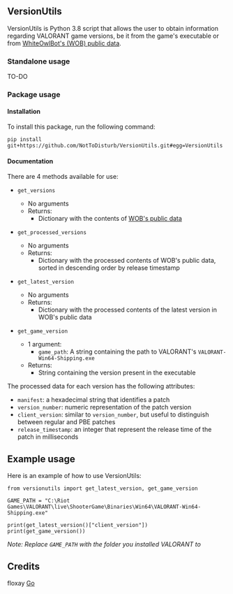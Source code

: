 ## VersionUtils
VersionUtils is Python 3.8 script that allows the user to obtain information regarding VALORANT game versions, 
be it from the game's executable or from [WhiteOwlBot's (WOB) public data](https://github.com/WhiteOwlBot/WhiteOwl-public-data).

### Standalone usage
TO-DO

### Package usage
#### Installation
To install this package, run the following command:

`pip install git+https://github.com/NotToDisturb/VersionUtils.git#egg=VersionUtils`

#### Documentation
There are 4 methods available for use:
- `get_versions`
    - No arguments
    - Returns:
        - Dictionary with the contents of [WOB's public data](https://raw.githubusercontent.com/WhiteOwlBot/WhiteOwl-public-data/main/manifests.json)
    

- `get_processed_versions`
    - No arguments
    - Returns:
        - Dictionary with the processed contents of WOB's public data, sorted in descending order by release timestamp
    

- `get_latest_version`
    - No arguments
    - Returns:
        - Dictionary with the processed contents of the latest version in WOB's public data
    

- `get_game_version`
    - 1 argument:
        - `game_path`: A string containing the path to VALORANT's `VALORANT-Win64-Shipping.exe`
    - Returns:
        - String containing the version present in the executable
    
The processed data for each version has the following attributes:
- `manifest`: a hexadecimal string that identifies a patch
- `version_number`: numeric representation of the patch version
- `client_version`: similar to `version_number`, but useful to distinguish between regular and PBE patches
- `release_timestamp`: an integer that represent the release time of the patch in milliseconds

## Example usage
Here is an example of how to use VersionUtils:
```
from versionutils import get_latest_version, get_game_version

GAME_PATH = "C:\Riot Games\VALORANT\live\ShooterGame\Binaries\Win64\VALORANT-Win64-Shipping.exe"

print(get_latest_version()["client_version"])
print(get_game_version())
```
*Note: Replace `GAME_PATH` with the folder you installed VALORANT to*

## Credits
floxay [Go](https://github.com/floxay)